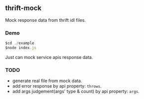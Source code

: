 ## thrift-mock

Mock response data from thrift idl files.

### Demo

```javascript
$cd ./example
$node index.js
```

Just can mock service apis response data.

### TODO

- generate real file from mock data.
- add error response by api property: `throws`.
- add args judgement(args' type & count) by api property: `args`.
